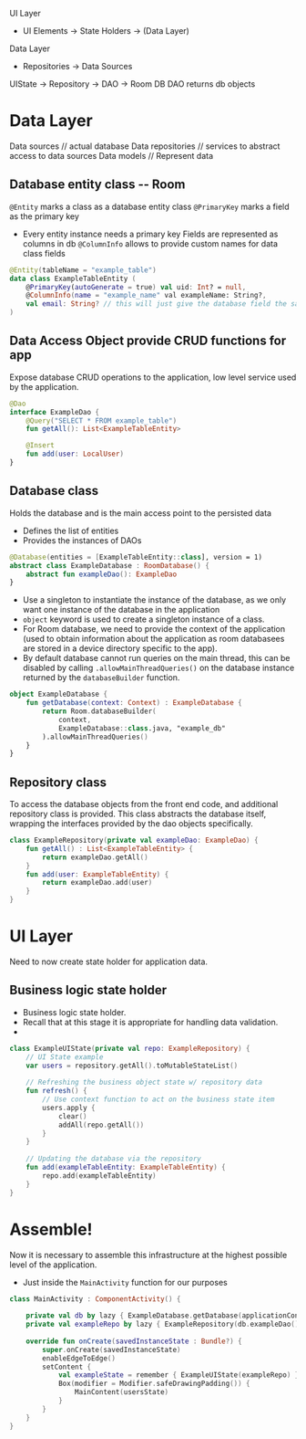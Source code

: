 UI Layer
- UI Elements -> State Holders -> (Data Layer)

Data Layer
- Repositories -> Data Sources

UIState -> Repository -> DAO -> Room DB
DAO returns db objects

# Data Layer
Data sources		// actual database
Data repositories	// services to abstract access to data sources
Data models		// Represent data


## Database entity class -- Room
`@Entity` marks a class as a database entity class
`@PrimaryKey` marks a field as the primary key
- Every entity instance needs a primary key
Fields are represented as columns in db
`@ColumnInfo` allows to provide custom names for data class fields

```kotlin
@Entity(tableName = "example_table")
data class ExampleTableEntity (
	@PrimaryKey(autoGenerate = true) val uid: Int? = null,
	@ColumnInfo(name = "example_name" val exampleName: String?,
	val email: String? // this will just give the database field the same name as the val.
)
```

## Data Access Object provide CRUD functions for app
Expose database CRUD operations to the application, low level service used by
the application.

```kotlin
@Dao
interface ExampleDao {
	@Query("SELECT * FROM example_table")
	fun getAll(): List<ExampleTableEntity>

	@Insert
	fun add(user: LocalUser)
}
```

## Database class
Holds the database and is the main access point to the persisted data
- Defines the list of entities
- Provides the instances of DAOs

```kotlin
@Database(entities = [ExampleTableEntity::class], version = 1)
abstract class ExampleDatabase : RoomDatabase() {
	abstract fun exampleDao(): ExampleDao
}
```

- Use a singleton to instantiate the instance of the database, as we only want one instance
of the database in the application
- `object` keyword is used to create a singleton instance of a class.
- For Room database, we need to provide the context of the application (used to obtain information
about the application as room databasees are stored in a device directory specific to the app).
- By default database cannot run queries on the main thread, this can be disabled by calling
`.allowMainThreadQueries()` on the database instance returned by the `databaseBuilder` function.

```kotlin
object ExampleDatabase {
	fun getDatabase(context: Context) : ExampleDatabase {
		return Room.databaseBuilder(
			context,
			ExampleDatabase::class.java, "example_db"
		).allowMainThreadQueries()
	}
}
```

## Repository class
To access the database objects from the front end code, and additional repository class is provided.
This class abstracts the database itself, wrapping the interfaces provided by the dao objects specifically.

```kotlin
class ExampleRepository(private val exampleDao: ExampleDao) {
	fun getAll() : List<ExampleTableEntity> {
		return exampleDao.getAll()
	}
	fun add(user: ExampleTableEntity) {
		return exampleDao.add(user)
	}
}
```

# UI Layer
Need to now create state holder for application data.

## Business logic state holder
- Business logic state holder.
- Recall that at this stage it is appropriate for handling data validation.
- 

```kotlin
class ExampleUIState(private val repo: ExampleRepository) {
	// UI State example
	var users = repository.getAll().toMutableStateList()
	
	// Refreshing the business object state w/ repository data
	fun refresh() {
		// Use context function to act on the business state item
		users.apply {
			clear()
			addAll(repo.getAll())
		}
	}
	
	// Updating the database via the repository
	fun add(exampleTableEntity: ExampleTableEntity) {
		repo.add(exampleTableEntity)
	}
}
```

# Assemble!
Now it is necessary to assemble this infrastructure at the highest possible level of the application.
- Just inside the `MainActivity` function for our purposes

```kotlin
class MainActivity : ComponentActivity() {
	
	private val db by lazy { ExampleDatabase.getDatabase(applicationContext) }
	private val exampleRepo by lazy { ExampleRepository(db.exampleDao()) }
	
	override fun onCreate(savedInstanceState : Bundle?) {
		super.onCreate(savedInstanceState)
		enableEdgeToEdge()
		setContent {
			val exampleState = remember { ExampleUIState(exampleRepo) }
			Box(modifier = Modifier.safeDrawingPadding()) {
				MainContent(usersState)
			}
		}
	}
}
```




